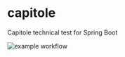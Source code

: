 # capitole
Capitole technical test for Spring Boot


![example workflow](https://github.com/Andryev/capitole/actions/workflows/maven.yml/badge.svg)
